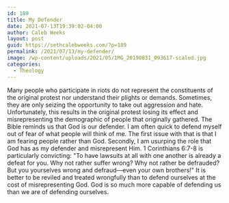 ```yaml
---
id: 189
title: My Defender
date: 2021-07-13T19:39:02-04:00
author: Caleb Weeks
layout: post
guid: https://sethcalebweeks.com/?p=189
permalink: /2021/07/13/my-defender/
image: /wp-content/uploads/2021/05/IMG_20190831_093617-scaled.jpg
categories:
  - Theology
---
```

Many people who participate in riots do not represent the constituents of the original protest nor understand their plights or demands. Sometimes, they are only seizing the opportunity to take out aggression and hate. Unfortunately, this results in the original protest losing its effect and misrepresenting the demographic of people that originally gathered. The Bible reminds us that God is our defender. I am often quick to defend myself out of fear of what people will think of me. The first issue with that is that I am fearing people rather than God. Secondly, I am usurping the role that God has as my defender and misrepresent Him. 1 Corinthians 6:7-8 is particularly convicting: "To have lawsuits at all with one another is already a defeat for you. Why not rather suffer wrong? Why not rather be defrauded? But you yourselves wrong and defraud—even your own brothers!" It is better to be reviled and treated wrongfully than to defend ourselves at the cost of misrepresenting God. God is so much more capable of defending us than we are of defending ourselves.